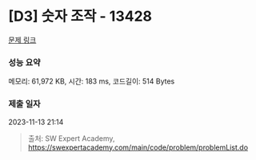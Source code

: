 # [D3] 숫자 조작 - 13428 

[문제 링크](https://swexpertacademy.com/main/code/problem/problemDetail.do?contestProbId=AX4EJPs68IkDFARe) 

### 성능 요약

메모리: 61,972 KB, 시간: 183 ms, 코드길이: 514 Bytes

### 제출 일자

2023-11-13 21:14



> 출처: SW Expert Academy, https://swexpertacademy.com/main/code/problem/problemList.do
